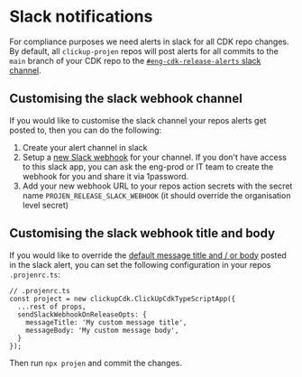 # Slack notifications

For compliance purposes we need alerts in slack for all CDK repo changes. By default, all `clickup-projen` repos will post alerts for all commits to the `main` branch of your CDK repo to the [`#eng-cdk-release-alerts` slack channel](https://clickup.enterprise.slack.com/archives/C04KH6EKMJ5).

## Customising the slack webhook channel

If you would like to customise the slack channel your repos alerts get posted to, then you can do the following:
1. Create your alert channel in slack
2. Setup a [new Slack webhook](https://api.slack.com/apps/AB50VMKMF/incoming-webhooks?) for your channel. If you don't have access to this slack app, you can ask the eng-prod or IT team to create the webhook for you and share it via 1password.
3. Add your new webhook URL to your repos action secrets with the secret name `PROJEN_RELEASE_SLACK_WEBHOOK` (it should override the organisation level secret)

## Customising the slack webhook title and body

If you would like to override the [default message title and / or body](https://github.com/time-loop/clickup-projen/blob/03ffb318426fc10d31a4267aa4143bf9000263ec/src/slack-alert.ts#L77-L82) posted in the slack alert, you can set the following configuration in your repos `.projenrc.ts`:
```
// .projenrc.ts
const project = new clickupCdk.ClickUpCdkTypeScriptApp({
  ...rest of props,
  sendSlackWebhookOnReleaseOpts: {
    messageTitle: 'My custom message title',
    messageBody: 'My custom message body',
  }
});
```

Then run `npx projen` and commit the changes.

